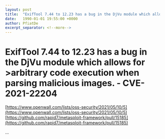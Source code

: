 ```yaml
---
layout: post
title:  "ExifTool 7.44 to 12.23 has a bug in the DjVu module which allows for >arbitrary code execution when parsing malicious images. - CVE-2021-22204"
date:   1990-01-01 19:55:00 +0000
author: PfiatDe
excerpt_separator: <!--more-->
---
```


# ExifTool 7.44 to 12.23 has a bug in the DjVu module which allows for >arbitrary code execution when parsing malicious images. - CVE-2021-22204
[https://www.openwall.com/lists/oss-security/2021/05/10/5](https://www.openwall.com/lists/oss-security/2021/05/10/5)
[https://github.com/rapid7/metasploit-framework/pull/15185](https://github.com/rapid7/metasploit-framework/pull/15185)

...
<!--more-->
